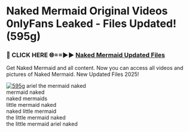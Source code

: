 # Naked Mermaid Original Videos 0nlyFans Leaked - Files Updated! (595g)

<h3>🔴 CLICK HERE 🌐==►► <a href="https://tinyurl.com/yckcrads" rel="nofollow">Naked Mermaid Updated Files</a></h3>

Get Naked Mermaid and all content. Now you can access all videos and pictures of Naked Mermaid. New Updated Files 2025!

[![595g](https://i.imgur.com/hpKpOFt.gif)](https://tinyurl.com/yckcrads)
ariel the mermaid naked<br>
mermaid naked<br>
naked mermaids<br>
little mermaid naked<br>
naked little mermaid<br>
the little mermaid naked<br>
the little mermaid ariel naked